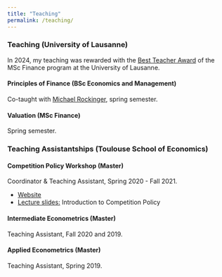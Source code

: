 ```yaml
---
title: "Teaching"
permalink: /teaching/
---
```


### Teaching (University of Lausanne)

In 2024, my teaching was rewarded with the [Best Teacher Award](https://www.unil.ch/news/en/1734015949452) of the MSc Finance program at the University of Lausanne.

#### Principles of Finance (BSc Economics and Management)
Co-taught with [Michael Rockinger](https://people.unil.ch/michaelrockinger/bienvenue/), spring semester.

#### Valuation (MSc Finance)
Spring semester.

### Teaching Assistantships (Toulouse School of Economics)

#### Competition Policy Workshop (Master)
Coordinator & Teaching Assistant, Spring 2020 - Fall 2021.
* [Website](https://sites.google.com/site/competitiontse/)
* [Lecture slides:](https://luiseeisfeld.github.io/assets/docs/CompPolicy_Intro_2021.pdf) Introduction to Competition Policy

#### Intermediate Econometrics (Master)
Teaching Assistant, Fall 2020 and 2019.

#### Applied Econometrics (Master)
Teaching Assistant, Spring 2019.

